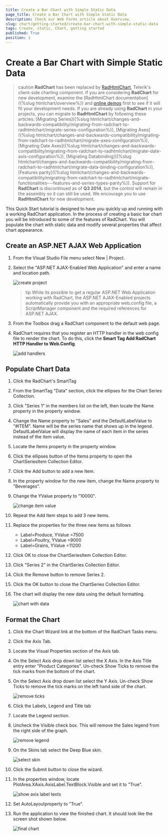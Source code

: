 ```yaml
---
title: Create a Bar Chart with Simple Static Data
page_title: Create a Bar Chart with Simple Static Data
description: Check our Web Forms article about Overview.
slug: chart/getting-started/create-bar-chart-with-simple-static-data
tags: Create, static, Chart, getting started
published: True
position: 1
---
```


# Create a Bar Chart with Simple Static Data

>caution  **RadChart** has been replaced by [RadHtmlChart](https://www.telerik.com/products/aspnet-ajax/html-chart.aspx), Telerik's client-side charting component. If you are considering **RadChart** for new development, examine the [RadHtmlChart documentation]({%slug htmlchart/overview%}) and [online demos](https://demos.telerik.com/aspnet-ajax/htmlchart/examples/overview/defaultcs.aspx) first to see if it will fit your development needs. If you are already using **RadChart** in your projects, you can migrate to **RadHtmlChart** by following these articles: [Migrating Series]({%slug htmlchart/changes-and-backwards-compatibility/migrating-from-radchart-to-radhtmlchart/migrate-series-configuration%}), [Migrating Axes]({%slug htmlchart/changes-and-backwards-compatibility/migrating-from-radchart-to-radhtmlchart/migrate-axes-configuration%}), [Migrating Date Axes]({%slug htmlchart/changes-and-backwards-compatibility/migrating-from-radchart-to-radhtmlchart/migrate-date-axis-configuration%}), [Migrating Databinding]({%slug htmlchart/changes-and-backwards-compatibility/migrating-from-radchart-to-radhtmlchart/migrate-data-binding-configuration%}), [Features parity]({%slug htmlchart/changes-and-backwards-compatibility/migrating-from-radchart-to-radhtmlchart/migrate-functionalities---features-and-series-types-parity%}). Support for **RadChart** is discontinued as of **Q3 2014**, but the control will remain in the assembly so it can still be used. We encourage you to use **RadHtmlChart** for new development.


This Quick Start tutorial is designed to have you quickly up and running with a working RadChart application. In the process of creating a basic bar chart you will be introduced to some of the features of RadChart. You will populate the chart with static data and modify several properties that affect chart appearance.

## Create an ASP.NET AJAX Web Application

1. From the Visual Studio File menu select New | Project.

1. Select the "ASP.NET AJAX-Enabled Web Application" and enter a name and location path.

	![create project](images/radchart-quickstart001.png)

	>tip While its possible to get a regular ASP.NET Web Application working with RadChart, the ASP.NET AJAX-Enabled projects automatically provide you with an appropriate web.config file, a ScriptManager component and the required references for ASP.NET AJAX.

1. From the Toolbox drag a RadChart component to the default web page.

1. RadChart requires that you register an HTTP handler in the web config file to render the chart. To do this, click the **Smart Tag Add RadChart HTTP Handler to Web.Config**.

	![add handlers](images/radchart-quickstart019.png)


## Populate Chart Data

1. Click the RadChart's SmartTag


1. From the SmartTag "Data" section, click the ellipses for the Chart Series Collection.


1. Click "Series 1" in the members list on the left, then locate the Name property in the property window. 


1. Change the Name property to "Sales" and the DefaultLabelValue to "#ITEM". Name will be the series name that shows up in the legend. DefaultLabelValue will display the name of each item in the series instead of the item value.


1. Locate the Items property in the property window.


1. Click the ellipses button of the Items property to open the ChartSeriesItem Collection Editor.


1. Click the Add button to add a new Item.


1. In the property window for the new item, change the Name property to "Beverages".


1. Change the YValue property to "10000".

	![change item value](images/radchart-quickstart004.png)

1. Repeat the Add Item steps to add 3 new items.


1. Replace the properties for the three new items as follows
	* Label=Produce, YValue =7500
	* Label=Poultry, YValue =9000
	* Label=Grains, YValue =11200

1. Click OK to close the ChartSeriesItem Collection Editor.


1. Click "Series 2" in the ChartSeries Collection Editor.


1. Click the Remove button to remove Series 2.


1. Click the OK button to close the ChartSeries Collection Editor.


1. The chart will display the new data using the default formatting.

	![chart with data](images/radchart-quickstart020.png)


## Format the Chart


1. Click the Chart Wizard link at the bottom of the RadChart Tasks menu.


1. Click the Axis Tab.


1. Locate the Visual Properties section of the Axis tab.


1. On the Select Axis drop down list select the X Axis. In the Axis Title entry enter "Product Categories". Un-check Show Ticks to remove the tick marks from the bottom of the chart. 


1. On the Select Axis drop down list select the Y Axis. Un-check Show Ticks to remove the tick marks on the left hand side of the chart.

	![remove ticks](images/radchart-quickstart007.png)

1. Click the Labels, Legend and Title tab


1. Locate the Legend section.


1. Uncheck the Visible check box. This will remove the Sales legend from the right side of the graph.

	![remove legend](images/radchart-quickstart008.png)

1. On the Skins tab select the Deep Blue skin.

	![select skin](images/radchart-quickstart024.png)

1. Click the Submit button to close the wizard.


1. In the properties window, locate PlotArea.XAxis.AxisLabel.TextBlock.Visible and set it to "True".

	![show axis label texts](images/radchart-quickstart023.png)

1. Set AutoLayoutproperty to "True".


1. Run the application to view the finished chart. It should look like the screen shot shown below.

	![final chart](images/radchart-quickstart027.png)
